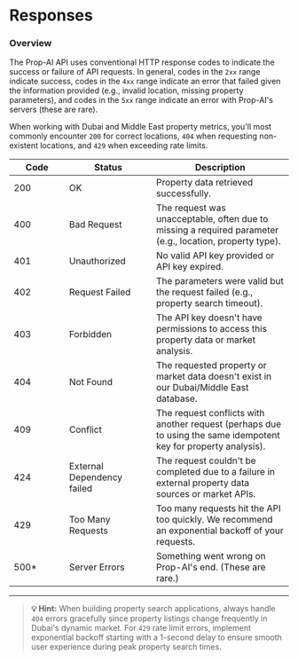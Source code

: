 # Responses

### Overview

The Prop-AI API uses conventional HTTP response codes to indicate the success or failure of API requests. In general, codes in the `2xx` range indicate success, codes in the `4xx` range indicate an error that failed given the information provided (e.g., invalid location, missing property parameters), and codes in the `5xx` range indicate an error with Prop-AI's servers (these are rare).

When working with Dubai and Middle East property metrics, you'll most commonly encounter `200` for correct locations, `404` when requesting non-existent locations, and `429` when exceeding rate limits.

<table><thead><tr><th width="84">Code</th><th width="141">Status</th><th>Description</th></tr></thead><tbody><tr><td>200</td><td>OK</td><td>Property data retrieved successfully.</td></tr><tr><td>400</td><td>Bad Request</td><td>The request was unacceptable, often due to missing a required parameter (e.g., location, property type).</td></tr><tr><td>401</td><td>Unauthorized</td><td>No valid API key provided or API key expired.</td></tr><tr><td>402</td><td>Request Failed</td><td>The parameters were valid but the request failed (e.g., property search timeout).</td></tr><tr><td>403</td><td>Forbidden</td><td>The API key doesn't have permissions to access this property data or market analysis.</td></tr><tr><td>404</td><td>Not Found</td><td>The requested property or market data doesn't exist in our Dubai/Middle East database.</td></tr><tr><td>409</td><td>Conflict</td><td>The request conflicts with another request (perhaps due to using the same idempotent key for property analysis).</td></tr><tr><td>424</td><td>External Dependency failed</td><td>The request couldn't be completed due to a failure in external property data sources or market APIs.</td></tr><tr><td>429</td><td>Too Many Requests</td><td>Too many requests hit the API too quickly. We recommend an exponential backoff of your requests.</td></tr><tr><td>500*</td><td>Server Errors</td><td>Something went wrong on Prop-AI's end. (These are rare.)</td></tr></tbody></table>

***

> **💡 Hint:** When building property search applications, always handle `404` errors gracefully since property listings change frequently in Dubai's dynamic market. For `429` rate limit errors, implement exponential backoff starting with a 1-second delay to ensure smooth user experience during peak property search times.
